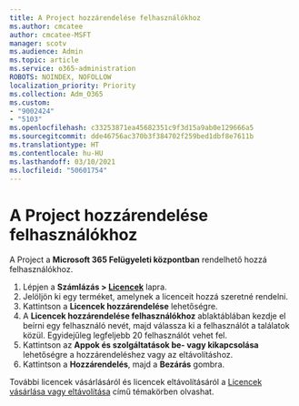 ```yaml
---
title: A Project hozzárendelése felhasználókhoz
ms.author: cmcatee
author: cmcatee-MSFT
manager: scotv
ms.audience: Admin
ms.topic: article
ms.service: o365-administration
ROBOTS: NOINDEX, NOFOLLOW
localization_priority: Priority
ms.collection: Adm_O365
ms.custom:
- "9002424"
- "5103"
ms.openlocfilehash: c33253871ea45682351c9f3d15a9ab0e129666a5
ms.sourcegitcommit: dde46756ac370b3f384702f259bed1dbf8e7611b
ms.translationtype: HT
ms.contentlocale: hu-HU
ms.lasthandoff: 03/10/2021
ms.locfileid: "50601754"
---
```

# <a name="assign-project-to-users"></a>A Project hozzárendelése felhasználókhoz

A Project a **Microsoft 365 Felügyeleti központban** rendelhető hozzá felhasználókhoz.

1. Lépjen a **Számlázás > [Licencek](https://go.microsoft.com/fwlink/p/?linkid=842264)** lapra.
2. Jelöljön ki egy terméket, amelynek a licenceit hozzá szeretné rendelni.
3. Kattintson a **Licencek hozzárendelése** lehetőségre.
4. A **Licencek hozzárendelése felhasználókhoz** ablaktáblában kezdje el beírni egy felhasználó nevét, majd válassza ki a felhasználót a találatok közül. Egyidejűleg legfeljebb 20 felhasználót vehet fel.
5. Kattintson az **Appok és szolgáltatások be- vagy kikapcsolása** lehetőségre a hozzárendeléshez vagy az eltávolításhoz.
6. Kattintson a **Hozzárendelés**, majd a **Bezárás** gombra.

További licencek vásárlásáról és licencek eltávolításáról a [Licencek vásárlása vagy eltávolítása](https://docs.microsoft.com/microsoft-365/commerce/licenses/buy-licenses#buy-or-remove-licenses-for-your-business-subscription) című témakörben olvashat.
